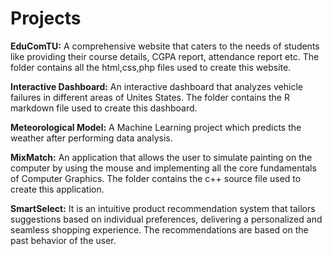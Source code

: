 # Projects



**EduComTU:** A comprehensive website that caters to the needs of students like providing their course 
details, CGPA report, attendance report etc.
The folder contains all the html,css,php files used to create this website.

**Interactive Dashboard:** An interactive dashboard that analyzes vehicle failures in different areas of 
Unites States.
The folder contains the R markdown file used to create this dashboard.

**Meteorological Model:** A Machine Learning project which predicts the weather after performing data analysis.

**MixMatch:** An application that allows the user to simulate painting on the computer by using the mouse 
and implementing all the core fundamentals of Computer Graphics.
The folder contains the c++ source file used to create this application.

**SmartSelect:** It is an intuitive product recommendation system that tailors suggestions based on individual preferences, delivering a
personalized and seamless shopping experience. The recommendations are based on the past behavior of the user.
